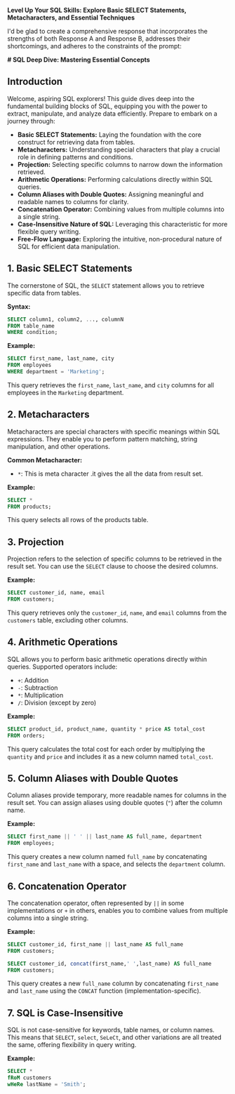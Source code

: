 **Level Up Your SQL Skills: Explore Basic SELECT Statements, Metacharacters, and Essential Techniques**


I'd be glad to create a comprehensive response that incorporates the strengths of both Response A and Response B, addresses their shortcomings, and adheres to the constraints of the prompt:

**#  SQL Deep Dive: Mastering Essential Concepts**

## Introduction

Welcome, aspiring SQL explorers! This guide dives deep into the fundamental building blocks of SQL, equipping you with the power to extract, manipulate, and analyze data efficiently. Prepare to embark on a journey through:

* **Basic SELECT Statements:** Laying the foundation with the core construct for retrieving data from tables.
* **Metacharacters:** Understanding special characters that play a crucial role in defining patterns and conditions.
* **Projection:** Selecting specific columns to narrow down the information retrieved.
* **Arithmetic Operations:** Performing calculations directly within SQL queries.
* **Column Aliases with Double Quotes:** Assigning meaningful and readable names to columns for clarity.
* **Concatenation Operator:** Combining values from multiple columns into a single string.
* **Case-Insensitive Nature of SQL:** Leveraging this characteristic for more flexible query writing.
* **Free-Flow Language:** Exploring the intuitive, non-procedural nature of SQL for efficient data manipulation.

## 1. Basic SELECT Statements

The cornerstone of SQL, the `SELECT` statement allows you to retrieve specific data from tables.

**Syntax:**

```sql
SELECT column1, column2, ..., columnN
FROM table_name
WHERE condition;
```

**Example:**

```sql
SELECT first_name, last_name, city
FROM employees
WHERE department = 'Marketing';
```

This query retrieves the `first_name`, `last_name`, and `city` columns for all employees in the `Marketing` department.

## 2. Metacharacters

Metacharacters are special characters with specific meanings within SQL expressions. They enable you to perform pattern matching, string manipulation, and other operations.

**Common Metacharacter:**

* `*`: This is meta character .it gives the all the data from result set.


**Example:**

```sql
SELECT *
FROM products;
```

This query selects all rows of the products table.

## 3. Projection

Projection refers to the selection of specific columns to be retrieved in the result set. You can use the `SELECT` clause to choose the desired columns.

**Example:**

```sql
SELECT customer_id, name, email
FROM customers;
```

This query retrieves only the `customer_id`, `name`, and `email` columns from the `customers` table, excluding other columns.

## 4. Arithmetic Operations

SQL allows you to perform basic arithmetic operations directly within queries. Supported operators include:

* `+`: Addition
* `-`: Subtraction
* `*`: Multiplication
* `/`: Division (except by zero)

**Example:**

```sql
SELECT product_id, product_name, quantity * price AS total_cost
FROM orders;
```

This query calculates the total cost for each order by multiplying the `quantity` and `price` and includes it as a new column named `total_cost`.

## 5. Column Aliases with Double Quotes

Column aliases provide temporary, more readable names for columns in the result set. You can assign aliases using double quotes (`"`) after the column name.

**Example:**

```sql
SELECT first_name || ' ' || last_name AS full_name, department
FROM employees;
```

This query creates a new column named `full_name` by concatenating `first_name` and `last_name` with a space, and selects the `department` column.

## 6. Concatenation Operator

The concatenation operator, often represented by `||` in some implementations or `+` in others, enables you to combine values from multiple columns into a single string.

**Example:**

```sql
SELECT customer_id, first_name || last_name AS full_name
FROM customers;

SELECT customer_id, concat(first_name,' ',last_name) AS full_name
FROM customers;
```

This query creates a new `full_name` column by concatenating `first_name` and `last_name` using the `CONCAT` function (implementation-specific).

## 7. SQL is Case-Insensitive

SQL is not case-sensitive for keywords, table names, or column names. This means that `SELECT`, `select`, `SeLeCt`, and other variations are all treated the same, offering flexibility in query writing.

**Example:**

```sql
SELECT *
fRoM customers
wHeRe lastName = 'Smith';
```


